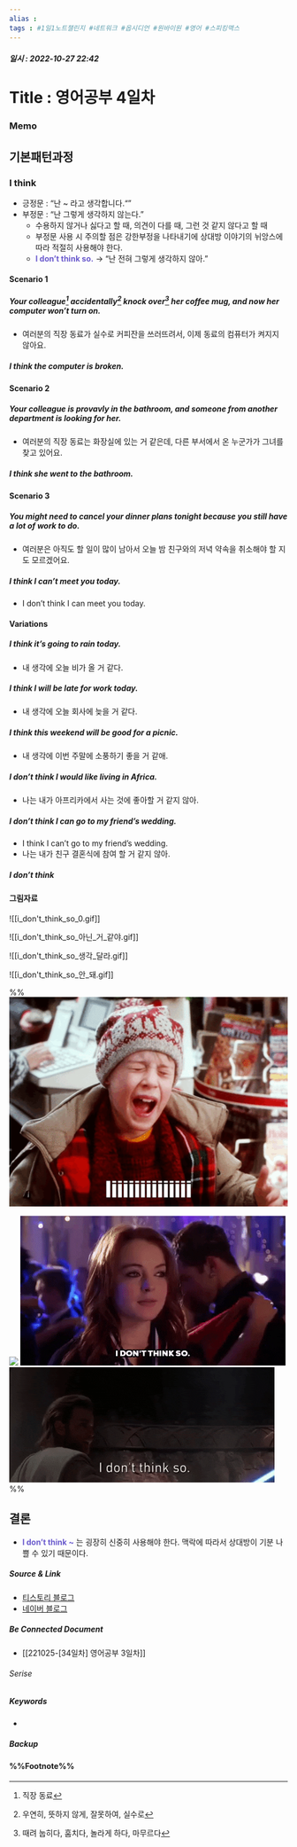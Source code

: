 ```yaml
---
alias : 
tags : #1일1노트챌린지 #네트워크 #옵시디언 #원바이원 #영어 #스피킹맥스
---
```


##### 일시 : 2022-10-27 22:42

# Title : 영어공부 4일차

### Memo

## 기본패턴과정

### I think
- 긍정문 : “난 ~ 라고 생각합니다.“”
- 부정문 : “난 그렇게 생각하지 않는다.”
	- 수용하지 않거나 싫다고 할 때, 의견이 다를 때, 그런 것 같지 않다고 할 때
	- 부정문 사용 시 주의할 점은 강한부정을 나타내기에 상대방 이야기의 뉘앙스에 따라 적절히 사용해야 한다.
	- **<font color="SlateBlue"> I don’t think so.</font>** → “난 전혀 그렇게 생각하지 않아.”

#### Scenario 1

##### Your colleague[^1] accidentally[^2] knock over[^3] her coffee mug, and now her computer won’t turn on.
- 여러분의 직장 동료가 실수로 커피잔을 쓰러뜨려서, 이제 동료의 컴퓨터가 켜지지 않아요.

##### I think the computer is broken.

#### Scenario 2

##### Your colleague is provavly in the bathroom, and someone from another department is looking for her.
- 여러분의 직장 동료는 화장실에 있는 거 같은데, 다른 부서에서 온 누군가가 그녀를 찾고 있어요.

##### I think she went to the bathroom.

#### Scenario 3

##### You might need to cancel your dinner plans tonight because you still have a lot of work to do.
- 여러분은 아직도 할 일이 많이 남아서 오늘 밤 친구와의 저녁 약속을 취소해야 할 지도 모르겠어요.

##### I think I can’t meet you today.
- I don’t think I can meet you today.

#### Variations

##### I think it’s going to rain today.
- 내 생각에 오늘 비가 올 거 같다.

##### I think I will be late for work today.
- 내 생각에 오늘 회사에 늦을 거 같다.

##### I think this weekend will be good for a picnic.
- 내 생각에 이번 주말에 소풍하기 좋을 거 같애.

##### I don’t think I would like living in Africa.
- 나는 내가 아프리카에서 사는 것에 좋아할 거 같지 않아.

##### I don’t think I can go to my friend’s wedding.
- I think I can’t go to my friend’s wedding.
- 나는 내가 친구 결혼식에 참여 할 거 같지 않아.

##### I don’t think 

#### 그림자료
![[i_don't_think_so_0.gif]]

![[i_don't_think_so_아닌_거_같야.gif]]

![[i_don't_think_so_생각_달라.gif]]

![[i_don't_think_so_안_돼.gif]]

%%
<img src="/assets/i_don't_think_so_0.gif"/>

<img src="/assets/i_don't_think_so_아닌_거_같야.gif"/>

<img src="/assets/i_don't_think_so_생각_달라.gif"/>

<img src="/assets/i_don't_think_so_안_돼.gif"/>
%%

## 결론
- **<font color="SlateBlue">I don’t think ~</font>** 는 굉장히 신중히 사용해야 한다. 맥락에 따라서 상대방이 기분 나쁠 수 있기 때문이다.

##### Source & Link
- [티스토리 블로그](https://ilikeen.tistory.com/2036)
- [네이버 블로그](https://blog.naver.com/ecgenglish/221731937496)

##### Be Connected Document
- [[221025-[34일차] 영어공부 3일차]]

###### Serise


##### Keywords
- 

##### Backup


#### %%Footnote%%

[^1]: 직장 동료
[^2]: 우연히, 뜻하지 않게, 잘못하여, 실수로
[^3]: 때려 눕히다, 훔치다, 놀라게 하다, 마무르다